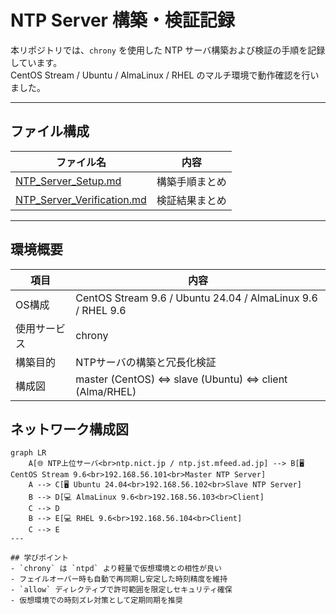 # NTP Server 構築・検証記録

本リポジトリでは、`chrony` を使用した NTP サーバ構築および検証の手順を記録しています。  
CentOS Stream / Ubuntu / AlmaLinux / RHEL のマルチ環境で動作確認を行いました。

---

## ファイル構成

| ファイル名 | 内容 |
|-------------|------|
| [NTP_Server_Setup.md](./NTP_Server_Setup.md) | 構築手順まとめ |
| [NTP_Server_Verification.md](./NTP_Server_Verification.md) | 検証結果まとめ |

---

## 環境概要
| 項目 | 内容 |
|------|------|
| OS構成 | CentOS Stream 9.6 / Ubuntu 24.04 / AlmaLinux 9.6 / RHEL 9.6 |
| 使用サービス | chrony |
| 構築目的 | NTPサーバの構築と冗長化検証 |
| 構成図 | master (CentOS) ⇔ slave (Ubuntu) ⇔ client (Alma/RHEL) |

## ネットワーク構成図

```mermaid
graph LR
    A[🌐 NTP上位サーバ<br>ntp.nict.jp / ntp.jst.mfeed.ad.jp] --> B[🖥️ CentOS Stream 9.6<br>192.168.56.101<br>Master NTP Server]
    A --> C[🖥️ Ubuntu 24.04<br>192.168.56.102<br>Slave NTP Server]
    B --> D[💻 AlmaLinux 9.6<br>192.168.56.103<br>Client]
    C --> D
    B --> E[💻 RHEL 9.6<br>192.168.56.104<br>Client]
    C --> E
---

## 学びポイント
- `chrony` は `ntpd` より軽量で仮想環境との相性が良い  
- フェイルオーバー時も自動で再同期し安定した時刻精度を維持  
- `allow` ディレクティブで許可範囲を限定しセキュリティ確保  
- 仮想環境での時刻ズレ対策として定期同期を推奨  